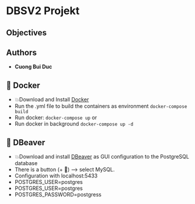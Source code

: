 # DBSV2 Projekt

## Objectives

## Authors

- **Cuong Bui Duc**

## 🚀 Docker

- 💥Download and Install [Docker](https://www.docker.com)
- Run the .yml file to build the containers as environment
  `docker-compose build`
- Run docker: `docker-compose up`
  or
- Run docker in background
  `docker-compose up -d`

## 🚀 DBeaver

- 💥Download and install [DBeaver](https://dbeaver.io) as GUI configuration to the PostgreSQL database
- There is a button (+ 🔌) --> select MySQL.
- Configuration with localhost:5433
- POSTGRES_USER=postgres
- POSTGRES_USER=postgres
- POSTGRES_PASSWORD=postgress
